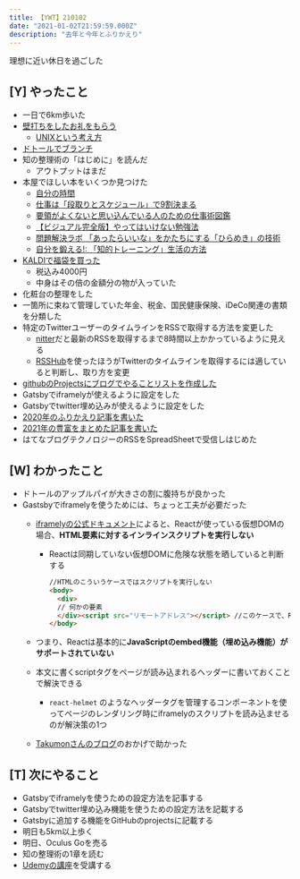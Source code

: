 ```yaml
---
title: 【YWT】210102
date: "2021-01-02T21:59:59.000Z"
description: "去年と今年とふりかえり"
---
```


理想に近い休日を過ごした

## [Y] やったこと

- 一日で6km歩いた
- [壁打ちをしたお礼をもらう](https://twitter.com/camomile_cafe/status/1345173403297140739)
  - [UNIXという考え方](https://www.ohmsha.co.jp/book/9784274064067/)
- [ドトールでブランチ](https://twitter.com/camomile_cafe/status/1345182990284935168)
- 知の整理術の「はじめに」を読んだ
  - アウトプットはまだ
- 本屋でほしい本をいくつか見つけた
  - [自分の時間](https://www.amazon.co.jp/dp/4837957641)
  - [仕事は「段取りとスケジュール」で9割決まる](https://www.amazon.co.jp/dp/4756920047)
  - [要領がよくないと思い込んでいる人のための仕事術図鑑](https://www.amazon.co.jp/dp/4801400744)
  - [【ビジュアル完全版】やってはいけない勉強法](https://www.amazon.co.jp/dp/4866631279)
  - [問題解決ラボ 「あったらいいな」をかたちにする「ひらめき」の技術](https://www.amazon.co.jp/dp/4532199689)
  - [自分を鍛える!: 「知的トレーニング」生活の方法](https://www.amazon.co.jp/dp/4837957730)
- [KALDIで福袋を買った](https://twitter.com/camomile_cafe/status/1345202260700090368)
  - 税込み4000円
  - 中身はその倍の金額分の物が入っていた
- 化粧台の整理をした
- 一箇所に束ねて管理していた年金、税金、国民健康保険、iDeCo関連の書類を分類した
- 特定のTwitterユーザーのタイムラインをRSSで取得する方法を変更した
  - [nitter](https://nitter.net/)だと最新のRSSを取得するまで8時間以上かかっているように見える
  - [RSSHub](https://docs.rsshub.app/en/)を使ったほうがTwitterのタイムラインを取得するには適していると判断し、取り方を変更
- [githubのProjectsにブログでやることリストを作成した](https://github.com/LeeDDHH/blog/projects/1)
- Gatsbyでiframelyが使えるように設定をした
- Gatsbyでtwitter埋め込みが使えるように設定をした
- [2020年のふりかえり記事を書いた](https://expfrom.me/2020-review/)
- [2021年の豊富をまとめた記事を書いた](https://expfrom.me/2021-new-goal/)
- はてなブログテクノロジーのRSSをSpreadSheetで受信しはじめた

## [W] わかったこと

- ドトールのアップルパイが大きさの割に腹持ちが良かった
- Gastsbyでiframelyを使うためには、ちょっと工夫が必要だった
  - [iframelyの公式ドキュメント](https://iframely.com/docs/reactjs)によると、Reactが使っている仮想DOMの場合、**HTML要素に対するインラインスクリプトを実行しない**
      - Reactは同期していない仮想DOMに危険な状態を晒していると判断する
  
        ```HTML
        //HTMLのこういうケースではスクリプトを実行しない
        <body>
          <div>
          // 何かの要素
          </div><script src="リモートアドレス"></script> //このケースで、Reactは実行しない
        </body>
        ```

  - つまり、Reactは基本的に**JavaScriptのembed機能（埋め込み機能）がサポートされていない**
  - 本文に書くscriptタグをページが読み込まれるヘッダーに書いておくことで解決できる
      - `react-helmet` のようなヘッダータグを管理するコンポーネントを使ってページのレンダリング時にiframelyのスクリプトを読み込ませるのが解決策の1つ
  - [Takumonさんのブログ](https://takumon.com/iframely)のおかげで助かった

## [T] 次にやること

- Gatsbyでiframelyを使うための設定方法を記事する
- Gatsbyでtwitter埋め込み機能を使うための設定方法を記載する
- Gatsbyに追加する機能をGitHubのprojectsに記載する
- 明日も5km以上歩く
- 明日、Oculus Goを売る
- 知の整理術の1章を読む
- [Udemyの講座](https://www.udemy.com/course/adobe-photoshop-cc-essentials-training-course/)を受講する
